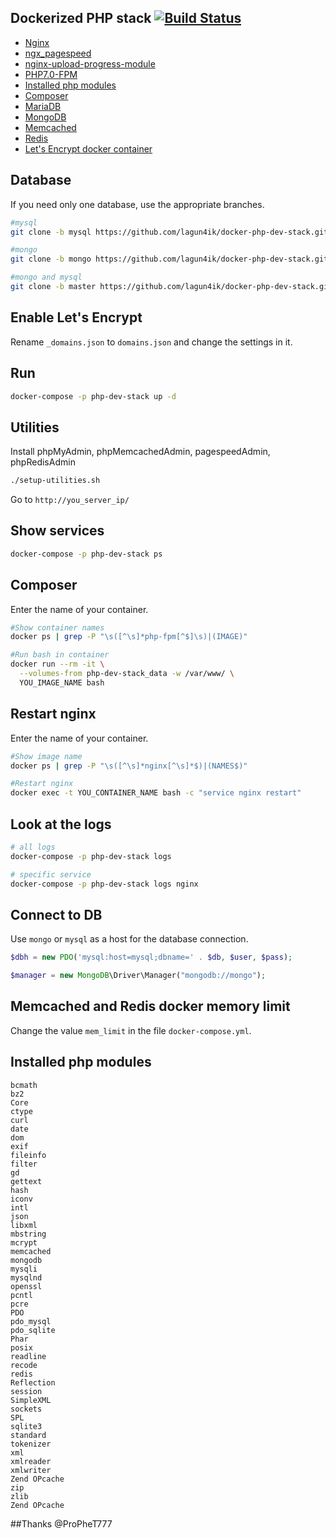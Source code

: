 Dockerized PHP stack [![Build Status](https://travis-ci.org/lagun4ik/docker-php-dev-stack.svg)](https://travis-ci.org/lagun4ik/docker-php-dev-stack)
--------------------------

* [Nginx](http://nginx.org/)
 * [ngx_pagespeed](https://github.com/pagespeed/ngx_pagespeed)
 * [nginx-upload-progress-module](https://github.com/masterzen/nginx-upload-progress-module)
* [PHP7.0-FPM](http://php-fpm.org/)
 * [Installed php modules](#installed-php-modules)
 * [Composer](https://getcomposer.org/)
* [MariaDB](https://mariadb.org/)
* [MongoDB](http://www.mongodb.org/)
* [Memcached](http://memcached.org/)
* [Redis](http://redis.io/)
* [Let's Encrypt docker container](https://github.com/lagun4ik/docker-letsencrypt/)

## Database

If you need only one database, use the appropriate branches.
```bash
#mysql
git clone -b mysql https://github.com/lagun4ik/docker-php-dev-stack.git

#mongo
git clone -b mongo https://github.com/lagun4ik/docker-php-dev-stack.git

#mongo and mysql
git clone -b master https://github.com/lagun4ik/docker-php-dev-stack.git
```

## Enable Let's Encrypt

Rename `_domains.json` to `domains.json` and change the settings in it.

## Run

```bash
docker-compose -p php-dev-stack up -d
```

## Utilities
Install phpMyAdmin, phpMemcachedAdmin, pagespeedAdmin, phpRedisAdmin
```bash
./setup-utilities.sh
```
Go to `http://you_server_ip/`

## Show services

```bash
docker-compose -p php-dev-stack ps
```

## Composer

Enter the name of your container.

```bash
#Show container names
docker ps | grep -P "\s([^\s]*php-fpm[^$]\s)|(IMAGE)"

#Run bash in container
docker run --rm -it \
  --volumes-from php-dev-stack_data -w /var/www/ \
  YOU_IMAGE_NAME bash
```


## Restart nginx

Enter the name of your container.

```bash
#Show image name
docker ps | grep -P "\s([^\s]*nginx[^\s]*$)|(NAMES$)"

#Restart nginx
docker exec -t YOU_CONTAINER_NAME bash -c "service nginx restart"
```

## Look at the logs

```bash
# all logs
docker-compose -p php-dev-stack logs

# specific service
docker-compose -p php-dev-stack logs nginx
```

## Connect to DB
Use `mongo` or `mysql` as a host for the database connection.
```php
$dbh = new PDO('mysql:host=mysql;dbname=' . $db, $user, $pass);
```
```php
$manager = new MongoDB\Driver\Manager("mongodb://mongo");
```

## Memcached and Redis docker memory limit

Change the value `mem_limit` in the file `docker-compose.yml`.

## Installed php modules
```
bcmath
bz2
Core
ctype
curl
date
dom
exif
fileinfo
filter
gd
gettext
hash
iconv
intl
json
libxml
mbstring
mcrypt
memcached
mongodb
mysqli
mysqlnd
openssl
pcntl
pcre
PDO
pdo_mysql
pdo_sqlite
Phar
posix
readline
recode
redis
Reflection
session
SimpleXML
sockets
SPL
sqlite3
standard
tokenizer
xml
xmlreader
xmlwriter
Zend OPcache
zip
zlib
Zend OPcache
```

##Thanks
@ProPheT777
